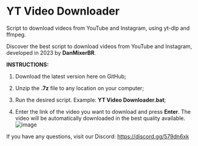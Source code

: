 ﻿# **YT Video Downloader**

Script to download videos from YouTube and Instagram, using yt-dlp and ffmpeg.


Discover the best script to download videos from YouTube and Instagram, developed in 2023 by **DanMixerBR**.

**INSTRUCTIONS:**

1. Download the latest version here on GitHub;

2. Unzip the **.7z** file to any location on your computer;

3. Run the desired script. Example: **YT Video Downloader.bat**;

4. Enter the link of the video you want to download and press **Enter**. The video will be automatically downloaded in the best quality available.
![image](https://github.com/user-attachments/assets/80929161-2615-434e-8df7-8ed507ddfdd7)


If you have any questions, visit our Discord: https://discord.gg/579dn6xk
